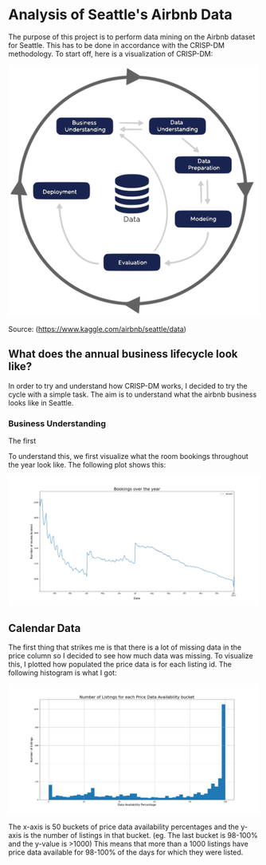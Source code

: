 # Analysis of Seattle's Airbnb Data
The purpose of this project is to perform data mining on the Airbnb dataset for Seattle. This
has to be done in accordance with the CRISP-DM methodology. To start off, here is a visualization of 
CRISP-DM:

![](./viz/CRISP-DM.svg)

Source: (https://www.kaggle.com/airbnb/seattle/data)



## What does the annual business lifecycle look like?
In order to try and understand how CRISP-DM works, I decided to try the cycle with a simple task. The aim
is to understand what the airbnb business looks like in Seattle.

### Business Understanding
The first

To understand this, we first visualize what the room bookings throughout the year look like.
The following plot shows this:

![Airbnb](./viz/BookingsOverYear.png)




## Calendar Data
The first thing that strikes me is that there is a lot of missing data in the price column so I decided
to see how much data was missing. To visualize this, I plotted how populated the price data is for each
listing id. The following histogram is what I got:

![Airbnb](./viz/PriceDataAvailabilityHistogram.png)

The x-axis is 50 buckets of price data availability percentages and the y-axis is the number
of listings in that bucket. (eg. The last bucket is 98-100% and the y-value is >1000) This means
that more than a 1000 listings have price data available for 98-100% of the days for which they were listed.